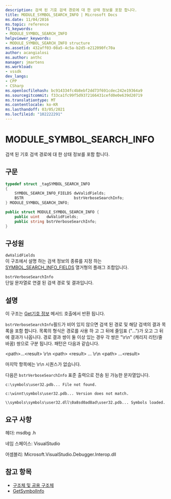 ```yaml
---
description: 검색 된 기호 검색 경로에 대 한 상태 정보를 포함 합니다.
title: MODULE_SYMBOL_SEARCH_INFO | Microsoft Docs
ms.date: 11/04/2016
ms.topic: reference
f1_keywords:
- MODULE_SYMBOL_SEARCH_INFO
helpviewer_keywords:
- MODULE_SYMBOL_SEARCH_INFO structure
ms.assetid: 432aff03-08a5-4c5a-b2d5-e212090fc70a
author: acangialosi
ms.author: anthc
manager: jmartens
ms.workload:
- vssdk
dev_langs:
- CPP
- CSharp
ms.openlocfilehash: bc914334fc4b8ebf2dd73f691cdec242e19364a9
ms.sourcegitcommit: f33ca1fc99f5d9372166431cefd0e0e639d20719
ms.translationtype: MT
ms.contentlocale: ko-KR
ms.lasthandoff: 03/05/2021
ms.locfileid: "102222291"
---
```

# <a name="module_symbol_search_info"></a>MODULE_SYMBOL_SEARCH_INFO

검색 된 기호 검색 경로에 대 한 상태 정보를 포함 합니다.

## <a name="syntax"></a>구문

```cpp
typedef struct _tagSYMBOL_SEARCH_INFO
{
    SYMBOL_SEARCH_INFO_FIELDS dwValidFields;
    BSTR                      bstrVerboseSearchInfo;
} MODULE_SYMBOL_SEARCH_INFO;
```

```csharp
public struct MODULE_SYMBOL_SEARCH_INFO {
    public uint   dwValidFields;
    public string bstrVerboseSearchInfo;
}
```

## <a name="members"></a>구성원

`dwValidFields`\
이 구조에서 설명 하는 검색 정보의 종류를 지정 하는 [SYMBOL_SEARCH_INFO_FIELDS](../../../extensibility/debugger/reference/symbol-search-info-fields.md) 열거형의 플래그 조합입니다.

`bstrVerboseSearchInfo`\
단일 문자열로 연결 된 검색 경로 및 결과입니다.

## <a name="remarks"></a>설명

이 구조는 [Get기호 정보](../../../extensibility/debugger/reference/idebugmodule3-getsymbolinfo.md) 메서드 호출에서 반환 됩니다.

`bstrVerboseSearchInfo`필드가 비어 있지 않으면 검색 된 경로 및 해당 검색의 결과 목록을 포함 합니다. 목록의 형식은 경로를 사용 하 고 그 뒤에 줄임표 ("...")가 오고 그 뒤에 결과가 나옵니다. 경로 결과 쌍이 둘 이상 있는 경우 각 쌍은 "\r\n" (캐리지 리턴/줄 바꿈) 쌍으로 구분 됩니다. 패턴은 다음과 같습니다.

\<path>...\<result> \r\n \<path> \<result> ... \r\n \<path> ...\<result>

마지막 항목에는 \r\n 시퀀스가 없습니다.

다음은 `bstrVerboseSearchInfo` 표준 출력으로 전송 된 가능한 문자열입니다.

`c:\symbols\user32.pdb... File not found.`

`c:\winnt\symbols\user32.pdb... Version does not match.`

`\\symbols\symbols\user32.dll\0a8sd0ad8ad\user32.pdb... Symbols loaded.`

## <a name="requirements"></a>요구 사항

헤더: msdbg .h

네임 스페이스: VisualStudio

어셈블리: Microsoft.VisualStudio.Debugger.Interop.dll

## <a name="see-also"></a>참고 항목

- [구조체 및 공용 구조체](../../../extensibility/debugger/reference/structures-and-unions.md)
- [GetSymbolInfo](../../../extensibility/debugger/reference/idebugmodule3-getsymbolinfo.md)
